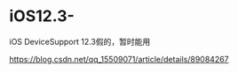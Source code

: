 # iOS12.3-
iOS DeviceSupport 12.3假的，暂时能用


https://blog.csdn.net/qq_15509071/article/details/89084267

